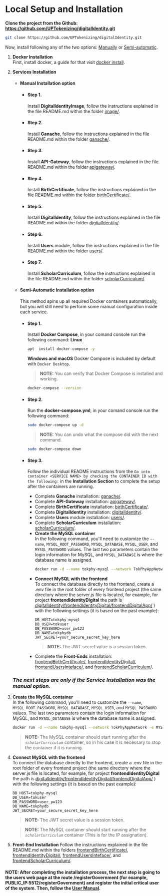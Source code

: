 # Local Setup and Installation

   **Clone the project from the Github: https://github.com/UPTokenizing/digitalIdentity.git**
   ```bash
   git clone https://github.com/UPTokenizing/digitalIdentity.git
   ```
   Now, install following any of the two options: [Manually](https://github.com/UPTokenizing/digitalIdentity?tab=readme-ov-file#Manual-Installation-option) or [Semi-automatic](https://github.com/UPTokenizing/digitalIdentity?tab=readme-ov-file#Semi-Automatic-Installation-option).

 1. **Docker Installation**  
   First, install docker, a guide for that visit [docker install](https://docs.docker.com/engine/install/).   
 2. **Services Installation**  
    * #### Manual Installation option
      - #### Step 1.
        Install **DigitalIdentityImage**, follow the instructions explained in the file README.md within the folder [image/](https://github.com/UPTokenizing/digitalIdentity/tree/main/image).
      - #### Step 2.
        Install **Ganache**, follow the instructions explained in the file README.md within the folder [ganache/](https://github.com/UPTokenizing/digitalIdentity/tree/main/ganache).
      - #### Step 3.
        Install **API-Gateway**, follow the instructions explained in the file README.md within the folder [apigateway/](https://github.com/UPTokenizing/digitalIdentity/tree/main/apigateway).
      - #### Step 4.
        Install **BirthCertificate**, follow the instructions explained in the file README.md within the folder [birthCertificate/](https://github.com/UPTokenizing/digitalIdentity/tree/main/birthCertificate).
      - #### Step 5.
        Install **DigitalIdentity**, follow the instructions explained in the file README.md within the folder [digitalIdentity/](https://github.com/UPTokenizing/digitalIdentity/tree/main/digitalIdentity).
      - #### Step 6.
        Install **Users** module, follow the instructions explained in the file README.md within the folder [users/](https://github.com/UPTokenizing/digitalIdentity/tree/main/users).
      - #### Step 7.
        Install **ScholarCurriculum**, follow the instructions explained in the file README.md within the folder [scholarCurriculum/](https://github.com/UPTokenizing/digitalIdentity/tree/main/scholarCurriculum).
    * #### Semi-Automatic Installation option
      This method spins up all required Docker containers automatically, but you will still need to perform some manual configuration inside each service. 
      - #### Step 1.
        Install **Docker Compose**, in your comand console run the following command:
        **Linux**
        ```bash
        apt  install docker-compose -y
        ```
        **Windows and macOS**
        Docker Compose is included by default with `Docker Desktop`.

        > **NOTE:** You can verify that Docker Compose is installed and working. 
        ```bash 
        docker-compose --version
        ```
    
      - #### Step 2.
        Run the **docker-compose.yml**, in your comand console run the following command:
        ```bash
        sudo docker-compose up -d
        ```
        > **NOTE:** You can undo what the compose did with the next command. 
        ```bash 
        sudo docker-compose down
        ```
    
      - #### Step 3.
        Follow the individual README instructions from the `Go into container <SERVICE NAME> by checking the CONTAINER ID with the following:` in the **Installation Section** to complete the setup after the containers are running.

        - Complete **Ganache** installation: [ganache/](https://github.com/UPTokenizing/digitalIdentity/tree/main/ganache).
        - Complete **API-Gateway** installation: [apigateway/](https://github.com/UPTokenizing/digitalIdentity/tree/main/apigateway).
        - Complete **BirthCertificate** installation: [birthCertificate/](https://github.com/UPTokenizing/digitalIdentity/tree/main/birthCertificate).
        - Complete **DigitalIdentity** installation: [digitalIdentity/](https://github.com/UPTokenizing/digitalIdentity/tree/main/digitalIdentity).
        - Complete **Users** module installation: [users/](https://github.com/UPTokenizing/digitalIdentity/tree/main/users).
        - Complete **ScholarCurriculum** installation: [scholarCurriculum/](https://github.com/UPTokenizing/digitalIdentity/tree/main/scholarCurriculum).
        - **Create the MySQL container**  
          In the following command, you'll need to customize the `--name`, `MYSQL_ROOT_PASSWORD`, `MYSQL_DATABASE`, `MYSQL_USER`, and `MYSQL_PASSWORD` values. The last two parameters contain the login information for MySQL, and `MYSQL_DATABASE` is where the database name is assigned.
          ```bash
          docker run -d --name tokphy-mysql --network TokPhyAppNetwork -e MYSQL_ROOT_PASSWORD=root_pw123 -e MYSQL_DATABASE=tokphydb -e MYSQL_USER=tokuser -e MYSQL_PASSWORD=user_pw123 -p 3306:3306 mysql:8
          ```
        - **Connect MySQL with the frontend**  
          To connect the database directly to the frontend, create a .env file in the root folder of every frontend project (the same directory where the server.js file is located, for example, for project **frontendIdentityDigital** the path is [digitalIdentity/frontendIdentityDigital/frontendDigitalApp/](https://github.com/UPTokenizing/digitalIdentity/tree/main/frontendIdentityDigital/frontendDigitalApp/)  ) with the following settings (it is based on the past example):
          ```env
          DB_HOST=tokphy-mysql
          DB_USER=tokuser
          DB_PASSWORD=user_pw123
          DB_NAME=tokphydb
          JWT_SECRET=your_secure_secret_key_here
          ```
          > **NOTE:** The JWT secret value is a session token.
        - Complete the **Front-Ends** installation: [frontendBirthCertificate/](https://github.com/UPTokenizing/digitalIdentity/tree/main/frontendBirthCertificate), [frontendIdentityDigital/](https://github.com/UPTokenizing/digitalIdentity/tree/main/frontendIdentityDigital), [frontendUsersInteface/](https://github.com/UPTokenizing/digitalIdentity/tree/main/frontendUsersInteface), and [frontendScholarCurriculum/](https://github.com/UPTokenizing/digitalIdentity/tree/main/frontendScholarCurriculum).

    ### _The next steps are only if the Service Installation was the manual option._

3. **Create the MySQL container**  
   In the following command, you'll need to customize the `--name`, `MYSQL_ROOT_PASSWORD`, `MYSQL_DATABASE`, `MYSQL_USER`, and `MYSQL_PASSWORD` values. The last two parameters contain the login information for MySQL, and `MYSQL_DATABASE` is where the database name is assigned.
   ```bash
   docker run -d --name tokphy-mysql --network TokPhyAppNetwork -e MYSQL_ROOT_PASSWORD=root_pw123 -e MYSQL_DATABASE=tokphydb -e MYSQL_USER=tokuser -e MYSQL_PASSWORD=user_pw123 -p 3306:3306 mysql:8
   ```
   > **NOTE:** The MySQL container should start running after the *`scholarCurriculum`* container, so in his case it is necessary to stop the container if it is running.
   

4. **Connect MySQL with the frontend**  
   To connect the database directly to the frontend, create a .env file in the root folder of every frontend project (the same directory where the server.js file is located, for example, for project **frontendIdentityDigital** the path is [digitalIdentity/frontendIdentityDigital/frontendDigitalApp/](https://github.com/UPTokenizing/digitalIdentity/tree/main/frontendIdentityDigital/frontendDigitalApp/)  ) with the following settings (it is based on the past example):
   ```env
   DB_HOST=tokphy-mysql
   DB_USER=tokuser
   DB_PASSWORD=user_pw123
   DB_NAME=tokphydb
   JWT_SECRET=your_secure_secret_key_here
   ```
   > **NOTE:** The JWT secret value is a session token.
   
   > **NOTE:** The MySQL container should start running after the *`scholarCurriculum`* container (This is for the IP assignation).
5. **Front-End Installation**
    Follow the instructions explained in the file README.md within the folders [frontendBirthCertificate/](https://github.com/UPTokenizing/digitalIdentity/tree/main/frontendBirthCertificate), [frontendIdentityDigital/](https://github.com/UPTokenizing/digitalIdentity/tree/main/frontendIdentityDigital), [frontendUsersInteface/](https://github.com/UPTokenizing/digitalIdentity/tree/main/frontendUsersInteface), and [frontendScholarCurriculum/](https://github.com/UPTokenizing/digitalIdentity/tree/main/frontendScholarCurriculum).
  
  #### **NOTE:**  After completing the installation process, the next step is going to the users web page at the route /registerGovernment (for example, PUBLIC_IP:5512/registerGovernment) and register the initial critical user of the system. Then, follow the [User Manual](https://github.com/UPTokenizing/digitalIdentity/UserManual.pdf).